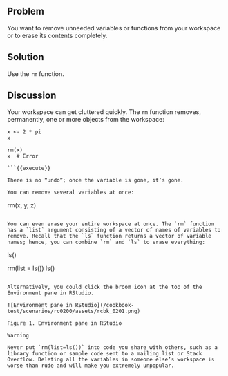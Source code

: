 ## Problem

You want to remove unneeded variables or functions from your workspace or to erase its contents completely.

## Solution

Use the `rm` function.

## Discussion

Your workspace can get cluttered quickly. The `rm` function removes, permanently, one or more objects from the workspace:

```
x <- 2 * pi
x

rm(x)
x  # Error

```{{execute}}

There is no “undo”; once the variable is gone, it’s gone.

You can remove several variables at once:

```
rm(x, y, z)
```{{execute}}

You can even erase your entire workspace at once. The `rm` function has a `list` argument consisting of a vector of names of variables to remove. Recall that the `ls` function returns a vector of variable names; hence, you can combine `rm` and `ls` to erase everything:

```
ls()

rm(list = ls())
ls()

```{{execute}}

Alternatively, you could click the broom icon at the top of the Environment pane in RStudio.

![Environment pane in RStudio](/cookbook-test/scenarios/rc0200/assets/rcbk_0201.png)

Figure 1. Environment pane in RStudio

Warning

Never put `rm(list=ls())` into code you share with others, such as a library function or sample code sent to a mailing list or Stack Overflow. Deleting all the variables in someone else’s workspace is worse than rude and will make you extremely unpopular.

